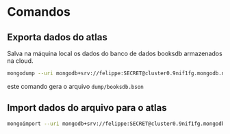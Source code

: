 # Comandos

## Exporta dados do atlas

Salva na máquina local os dados do banco de dados booksdb armazenados na cloud.

```bash
mongodump --uri mongodb+srv://felippe:SECRET@cluster0.9nif1fg.mongodb.net/booksdb
```
este comando gera o arquivo `dump/booksdb.bson`

## Import dados do arquivo para o atlas

```bash
mongoimport --uri mongodb+srv://felippe:SECRET@cluster0.9nif1fg.mongodb.net/booksdb dump/booksdb.bson
```

